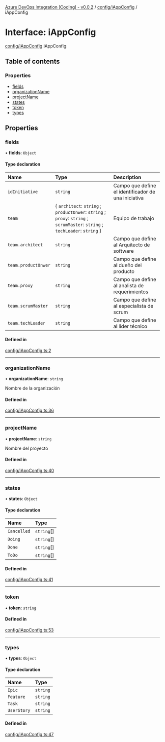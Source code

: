 [Azure DevOps Integration (Coding) - v0.0.2](../README.md) / [config/iAppConfig](../modules/config_iAppConfig.md) / iAppConfig

# Interface: iAppConfig

[config/iAppConfig](../modules/config_iAppConfig.md).iAppConfig

## Table of contents

### Properties

- [fields](config_iAppConfig.iAppConfig.md#fields)
- [organizationName](config_iAppConfig.iAppConfig.md#organizationname)
- [projectName](config_iAppConfig.iAppConfig.md#projectname)
- [states](config_iAppConfig.iAppConfig.md#states)
- [token](config_iAppConfig.iAppConfig.md#token)
- [types](config_iAppConfig.iAppConfig.md#types)

## Properties

### fields

• **fields**: `Object`

#### Type declaration

| Name | Type | Description |
| :------ | :------ | :------ |
| `idInitiative` | `string` | Campo que define el identificador de una iniciativa |
| `team` | { `architect`: `string` ; `productOnwer`: `string` ; `proxy`: `string` ; `scrumMaster`: `string` ; `techLeader`: `string`  } | Equipo de trabajo |
| `team.architect` | `string` | Campo que define al Arquitecto de software |
| `team.productOnwer` | `string` | Campo que define al dueño del producto |
| `team.proxy` | `string` | Campo que define al analista de requerimientos |
| `team.scrumMaster` | `string` | Campo que define al especialista de scrum |
| `team.techLeader` | `string` | Campo que define al líder técnico |

#### Defined in

[config/iAppConfig.ts:2](https://github.com/jeysgar1/azure-devops-api-kms/blob/c1ba83d/src/config/iAppConfig.ts#L2)

___

### organizationName

• **organizationName**: `string`

Nombre de la organización

#### Defined in

[config/iAppConfig.ts:36](https://github.com/jeysgar1/azure-devops-api-kms/blob/c1ba83d/src/config/iAppConfig.ts#L36)

___

### projectName

• **projectName**: `string`

Nombre del proyecto

#### Defined in

[config/iAppConfig.ts:40](https://github.com/jeysgar1/azure-devops-api-kms/blob/c1ba83d/src/config/iAppConfig.ts#L40)

___

### states

• **states**: `Object`

#### Type declaration

| Name | Type |
| :------ | :------ |
| `Cancelled` | `string`[] |
| `Doing` | `string`[] |
| `Done` | `string`[] |
| `ToDo` | `string`[] |

#### Defined in

[config/iAppConfig.ts:41](https://github.com/jeysgar1/azure-devops-api-kms/blob/c1ba83d/src/config/iAppConfig.ts#L41)

___

### token

• **token**: `string`

#### Defined in

[config/iAppConfig.ts:53](https://github.com/jeysgar1/azure-devops-api-kms/blob/c1ba83d/src/config/iAppConfig.ts#L53)

___

### types

• **types**: `Object`

#### Type declaration

| Name | Type |
| :------ | :------ |
| `Epic` | `string` |
| `Feature` | `string` |
| `Task` | `string` |
| `UserStory` | `string` |

#### Defined in

[config/iAppConfig.ts:47](https://github.com/jeysgar1/azure-devops-api-kms/blob/c1ba83d/src/config/iAppConfig.ts#L47)
